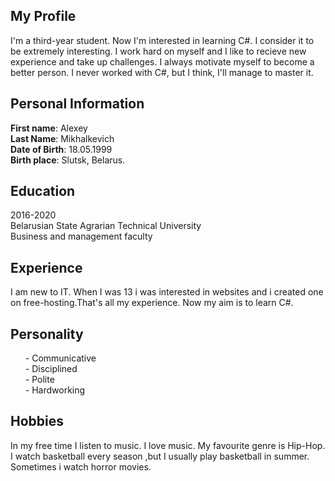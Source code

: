 ## My Profile
I'm a third-year student. Now I'm interested in learning C#. I consider it to be extremely interesting. I work hard on myself and I like to recieve new experience and take up challenges. I always motivate myself to become a better person. I never worked with C#, but I think, I'll manage to master it.
## Personal Information
**First name**: Alexey<br>
**Last Name**: Mikhalkevich<br>
**Date of Birth**: 18.05.1999<br>
**Birth place**: Slutsk, Belarus.<br>
## Education
2016-2020<br>
Belarusian State Agrarian Technical University<br>
Business and management faculty<br>
## Experience
I am new to IT. When I was 13 i was interested in websites and i created one on free-hosting.That's all my experience. Now my aim is to learn C#.
## Personality
<ul>
- Communicative<br>
- Disciplined<br>
- Polite<br>
- Hardworking<br>
</ul>

## Hobbies
In my free time I listen to music. I love music. My favourite genre is Hip-Hop.<br>
I watch basketball every season ,but I usually play basketball in summer.<br>
Sometimes i watch horror movies.<br>



